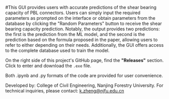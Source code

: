 #This GUI provides users with accurate predictions of the shear bearing capacity of PBL connectors. Users can simply input the required parameters as prompted on the interface or obtain parameters from the database by clicking the "Random Parameters" button to receive the shear bearing capacity prediction. Notably, the output provides two predictions: the first is the prediction from the ML model, and the second is the prediction based on the formula proposed in the paper, allowing users to refer to either depending on their needs. Additionally, the GUI offers access to the complete database used to train the model.

On the right side of this project's GitHub page, find the **"Releases"** section. Click to enter and download the `.exe` file.

Both .ipynb and .py formats of the code are provided for user convenience.

Developed by:
College of Civil Engineering, Nanjing Forestry University.
For technical inquiries, please contact: k.zheng@njfu.edu.cn
